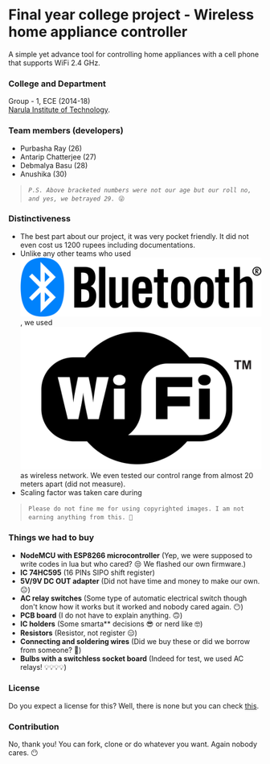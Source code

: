 # Final year college project - Wireless home appliance controller

A simple yet advance tool for controlling home appliances with a cell phone that supports WiFi 2.4 GHz.

### College and Department

Group - 1, ECE (2014-18)\
[Narula Institute of Technology](https://www.nit.ac.in/).

### Team members (developers)

* Purbasha Ray (26)
* Antarip Chatterjee (27)
* Debmalya Basu (28)
* Anushika (30)

> *`P.S. Above bracketed numbers were not our age but our roll no, and yes, we betrayed 29.`*` 😜`

### Distinctiveness

* The best part about our project, it was very pocket friendly. It did not even cost us 1200 rupees including documentations.
* Unlike any other teams who used ![bluetooth](https://github.com/antaripchatterjee/FinalYearCollegeProject/blob/master/bluetooth.png), we used ![Wi-Fi](https://github.com/antaripchatterjee/FinalYearCollegeProject/blob/master/wifi.png) as wireless network. We even tested our control range from almost 20 meters apart (did not measure).
* Scaling factor was taken care during 

> `Please do not fine me for using copyrighted images. I am not earning anything from this. 🤑`

### Things we had to buy
* **NodeMCU with ESP8266 microcontroller** (Yep, we were supposed to write codes in lua but who cared? 😒 We flashed our own firmware.) 
* **IC 74HC595** (16 PINs SIPO shift register)
* **5V/9V DC OUT adapter** (Did not have time and money to make our own. 😐)
* **AC relay switches** (Some type of automatic electrical switch though don't know how it works but it worked and nobody cared again. 😶)
* **PCB board** (I do not have to explain anything. 🙃)
* **IC holders** (Some smarta** decisions 😎 or nerd like 🤓)
* **Resistors** (Resistor, not register 😑)
* **Connecting and soldering wires** (Did we buy these or did we borrow from someone? 🤔)
* **Bulbs with a switchless socket board** (Indeed for test, we used AC relays! 💡💡💡💡)

### License
Do you expect a license for this? Well, there is none but you can check [this](https://github.com/antaripchatterjee/FinalYearCollegeProject/blob/master/UNLICENSE).

### Contribution
No, thank you! You can fork, clone or do whatever you want. Again nobody cares. 😶

